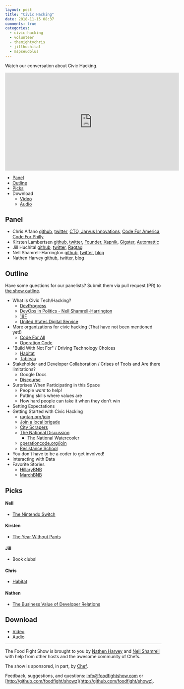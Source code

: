 ```yaml
---
layout: post
title: "Civic Hacking"
date: 2018-11-15 08:37
comments: true
categories: 
  - civic-hacking
  - volunteer
  - themightychris
  - jillhuchital
  - mspseudolus
---
```



Watch our conversation about Civic Hacking.

<iframe width="560" height="315" src="https://www.youtube.com/embed/tFRCeVDgGpI" frameborder="0" gesture="media" allow="encrypted-media" allowfullscreen></iframe>


* [Panel](/2018/11/civic-hacking.html#panel)
* [Outline](/2018/11/civic-hacking.html#outline)
* [Picks](/2018/11/civic-hacking.html#picks)
* Download
  * [Video](http://youtu.be/tFRCeVDgGpI)
  * [Audio](http://traffic.libsyn.com/foodfight/FFS124.mp3)
  
Panel<a name="panel"></a>
-----

* Chris Alfano [github](https://github.com/themightychris), [twitter](https://twitter.com/themightychris), [CTO, Jarvus Innovations](https://jarv.us/), [Code For America](https://www.codeforamerica.org/), [Code For Philly](https://codeforphilly.org/)
* Kirsten Lambertsen [github](https://github.com/MsPseudolus), [twitter](https://twitter.com/MsPseudolus), [Founder, Xapnik](http://xapnik.com), [Gigster](https://gigster.com/), [Automattic](https://automattic.com/)
* Jill Huchital [github](https://github.com/jillh510), [twitter](https://twitter.com/JillHuchital), [Ragtag](https://ragtag.org/)
* Nell Shamrell-Harrington [github](https://github.com/nellshamrell), [twitter](https://twitter.com/nellshamrell), [blog](http://nellshamrell.com/)
* Nathen Harvey [github](http://github.com/nathenharvey), [twitter](http://twitter.com/nathenharvey), [blog](http://nathenharvey.com)

## Outline<a name="outline"></a>

Have some questions for our panelists?  Submit them via pull request (PR) to [the show outline](https://github.com/foodfight/showz/blob/master/scripts/episode-xx-civic-hacking.md).

* What is Civic Tech/Hacking?
  * [DevProgress](https://devprogress.us/)
  * [DevOps in Politics - Nell Shamrell-Harrington](https://www.youtube.com/watch?v=VEqWwuLGmYs)
  * [18F](https://18f.gsa.gov/)
  * [United States Digital Service](https://www.usds.gov/)
* More organizations for civic hacking (That have not been mentioned yet!)
  * [Code For All](https://codeforall.org/)
  * [Operation Code](https://operationcode.org/)
* "Build With Not For" / Driving Technology Choices
  * [Habitat](https://www.habitat.sh/)
  * [Tableau](https://www.tableau.com/)
* Stakeholder and Developer Collaboration / Crises of Tools and Are there limitations?
  * Google Docs
  * [Discourse](https://www.discourse.org/) 
* Surprises When Participating in this Space
  * People *want* to help!
  * Putting skills where values are
  * How hard people can take it when they don't win
* Setting Expectations
* Getting Started with Civic Hacking 
  * [ragtag.org/join](https://ragtag.org/join)
  * [Join a local brigade](http://brigade.codeforamerica.org)
  * [City Scrapers](https://cityscrapers.org/)
  * [The National Discussion](http://discourse.codeforamerica.org)
    * [The National Watercooler](http://slack.codeforamerica.org)
  * [operationcode.org/join](https://operationcode.org/join)
  * [Resistance School](https://www.resistanceschool.com/) 
* You don't have to be a coder to get involved!
* Interacting with Data
* Favorite Stories
  * [HillaryBNB](https://github.com/DevProgress/HillaryBNB)
  * [MarchBNB](https://github.com/samuelcole/MarchBNB)

Picks<a name="picks"></a>
-----

#### Nell

* [The Nintendo Switch](https://www.nintendo.com/switch/)

#### Kirsten

* [The Year Without Pants](http://scottberkun.com/yearwithoutpants/)

#### Jill

* Book clubs!

#### Chris

* [Habitat](https://www.habitat.sh/)

#### Nathen

* [The Business Value of Developer Relations](https://www.apress.com/us/book/9781484237472)

Download
--------
* [Video](http://youtu.be/tFRCeVDgGpI)
* [Audio](http://traffic.libsyn.com/foodfight/FFS124.mp3)

<hr />

The Food Fight Show is brought to you by [Nathen Harvey](https://twitter.com/nathenharvey) and [Nell Shamrell](https://twitter.com/nellshamrell) with help from other hosts and the awesome community of Chefs.

The show is sponsored, in part, by [Chef](http://www.chef.io).

Feedback, suggestions, and questions:  [info@foodfightshow.com](mailto:info@foodfightshow.com) or  [http://github.com/foodfight/showz](http://github.com/foodfight/showz).

